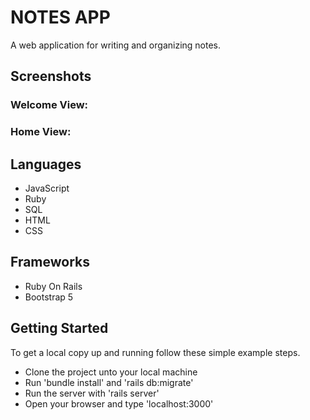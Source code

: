 # NOTES APP
A web application for writing and organizing notes.

## Screenshots
### Welcome View:

### Home View:

## Languages
- JavaScript
- Ruby
- SQL
- HTML
- CSS

## Frameworks
- Ruby On Rails
- Bootstrap 5

## Getting Started
To get a local copy up and running follow these simple example steps.

- Clone the project unto your local machine
- Run 'bundle install' and 'rails db:migrate'
- Run the server with 'rails server'
- Open your browser and type 'localhost:3000'
